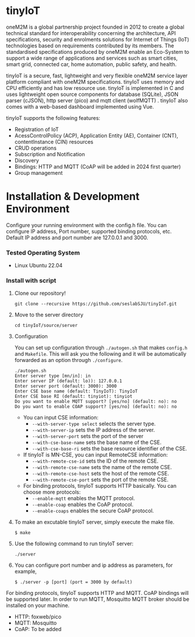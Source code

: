 # tinyIoT

oneM2M is a global partnership project founded in 2012 to create a global technical standard for interoperability concerning the architecture, API specifications, security and enrolments solutions for Internet of Things (IoT) technologies based on requirements contributed by its members. The standardised specifications produced by oneM2M enable an Eco-System to support a wide range of applications and services such as smart cities, smart grid, connected car, home automation, public safety, and health.

tinyIoT is a secure, fast, lightweight and very flexible oneM2M service layer platform compliant with oneM2M specifications. tinyIoT uses memory and CPU efficiently and has low resource use. tinyIoT is implemented in C and uses lightweight open source components for database (SQLite), JSON parser (cJSON), http server (pico) and mqtt client (wolfMQTT) . tinyIoT also comes with a web-based dashboard implemented using Vue. 

tinyIoT supports the following features: 

- Registration of IoT 
- AcessControlPolicy (ACP), Application Entity (AE), Container (CNT), contentInstance (CIN) resources
- CRUD operations
- Subscription and Notification
- Discovery
- Bindings: HTTP and MQTT (CoAP will be added in 2024 first quarter)
- Group management 

# Installation & Development Environment
Configure your running environment with the config.h file. You can configure IP address, Port number, supported binding protocols, etc. 
Default IP address and port number are 127.0.0.1 and 3000. 

### Tested Operating System
  - Linux Ubuntu 22.04

### Install with script
1. Clone our repository!
	```
	git clone --recursive https://github.com/seslabSJU/tinyIoT.git
	```
    
2. Move to the server directory      
	```
	cd tinyIoT/source/server
	```   

3. Configuration
	
 	You can set up configuration through `./autogen.sh` that makes `config.h` and `Makefile`.
	This will ask you the following and it will be automatically forwarded as an option through `./configure`.

	```
 	./autogen.sh 
	Enter server type [mn/in]: in
	Enter server IP (default: lo)): 127.0.0.1
	Enter server port (default: 3000): 3000
	Enter CSE base name (default: TinyIoT): TinyIoT
	Enter CSE base RI (default: tinyiot): tinyiot
	Do you want to enable MQTT support? [yes/no] (default: no): no
	Do you want to enable COAP support? [yes/no] (default: no): no
 	```
 
	- You can input CSE information:
		- `--with-server-type select` selects the server type.
		- `--with-server-ip` sets the IP address of the server.
		- `--with-server-port` sets the port of the server
		- `--with-cse-base-name` sets the base name of the CSE.
		- `--with-cse-base-ri` sets the base resource identifier of the CSE.
	- If tinyIoT is MN-CSE, you can input RemoteCSE information:
		- `--with-remote-cse-id` sets the ID of the remote CSE.
		- `--with-remote-cse-name` sets the name of the remote CSE.
		- `--with-remote-cse-host` sets the host of the remote CSE.
		- `--with-remote-cse-port` sets the port of the remote CSE.
	- For binding protocols, tinyIoT supports HTTP basically. You can choose more protocols:
		- `--enable-mqtt` enables the MQTT protocol.
		- `--enable-coap` enables the CoAP protocol.
		- `--enable-coaps` enables the secure CoAP protocol.


 5. To make an excutable tinyIoT server, simply execute the make file.       
	```
	$ make
	```   
        
 6. Use the following command to run tinyIoT server:
	```	
	./server
	```
 
 7. You can configure port number and ip address as parameters, for example, 
	```
	$ ./server -p [port] (port = 3000 by default)
	```
   

For binding protocols, tinyIoT supports HTTP and MQTT. CoAP bindings will be supported later. 
In order to run MQTT, Mosquitto MQTT broker should be installed on your machine. 

  - HTTP: foxweb/pico
  - MQTT: Mosquitto
  - CoAP: To be added
